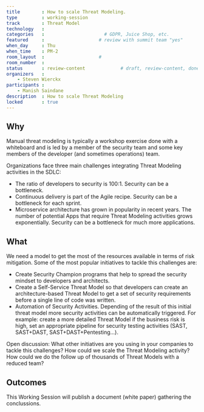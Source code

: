 ```yaml
---
title        : How to scale Threat Modeling.
type         : working-session
track        : Threat Model
technology   :
categories   :                      # GDPR, Juice Shop, etc.
featured     :                    # review with summit team "yes"
when_day     : Thu
when_time    : PM-2
room_layout  :                    #
room_number  :
status       : review-content             # draft, review-content, done
organizers   :
    - Steven Wierckx
participants :
    - Manish Saindane
description  : How to scale Threat Modeling
locked       : true
---
```


## Why

Manual threat modeling is typically a  workshop exercise done with a  whiteboard and is led by a member of the security team and some key members  of the developer (and sometimes  operations) team.

Organizations face three main challenges integrating Threat Modeling activities in the SDLC:
 - The ratio of developers to security is 100:1. Security can be a bottleneck.
 - Continuous delivery is part of the Agile recipe. Security can be a bottleneck for each sprint.
 - Microservice architecture has grown in popularity in recent years. The number of potential Apps that require Threat Modeling activities grows exponentially. Security can be a bottleneck for much more applications.


## What
We need a model to get the most of the resources available in terms of risk mitigation. Some of the most popular initiatives to tackle this challenges are:
 - Create Security Champion programs that help to spread the security mindset to developers and architects.
 - Create a Self-Service Threat Model so that developers can create an architecture-based Threat Model to get a set of security requirements before a single line of code was written.
 - Automation of Security Activities. Depending of the result of this initial threat model more security activities can be automatically triggered. For example: create a more detailed Threat Model if the business risk is high, set an appropriate pipeline for security testing activities (SAST, SAST+DAST, SAST+DAST+Pentesting...).

Open discussion: What other initiatives are you using in your companies to tackle this challenges? How could we scale the Threat Modeling activity? How could we do the follow up of thousands of Threat Models with a reduced team?


## Outcomes

This Working Session will publish a document (white paper) gathering the conclussions.
